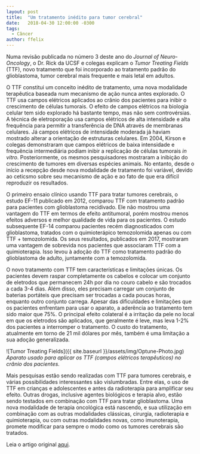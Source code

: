 ```yaml
---
layout: post
title:  "Um tratamento inédito para tumor cerebral"
date:   2018-04-30 12:00:00 -0300
tags:
  - Câncer
author: ffelix
---
```


Numa revisão publicada no número 3 deste ano do _Journal of Neuro-Oncology_, o Dr. Rick da UCSF e colegas explicam o _Tumor Treating Fields_ (TTF), novo tratamento que foi incorporado ao tratamento padrão do glioblastoma, tumor cerebral mais frequente e mais letal em adultos.
<!--more-->
O TTF constitui um conceito inédito de tratamento, uma nova modalidade terapêutica baseada num mecanismo de ação nunca antes explorado. O TTF usa campos elétricos aplicados ao crânio dos pacientes para inibir o crescimento de células tumorais. O efeito de campos elétricos na biologia celular tem sido explorado há bastante tempo, mas não sem controvérsias. A técnica de eletroporação usa campos elétricos de alta intensidade e alta frequência para permitir a transferência de DNA através de membranas celulares. Já campos elétricos de intensidade moderada já haviam mostrado alterar a orientação de estruturas celulares. Em 2004, Kirson e colegas demonstraram que campos elétricos de baixa intensidade e frequência intermediária podiam inibir a replicação de células tumorais _in vitro_. Posteriormente, os mesmos pesquisadores mostraram a inibição do crescimento de tumores em diversas espécies animais. No entanto, desde o início a recepção desde nova modalidade de tratamento foi variável, devido ao ceticsmo sobre seu mecanismo de ação e ao fato de que era difícil reproduzir os resultados.

O primeiro ensaio clínico usando TTF para tratar tumores cerebrais, o estudo EF-11 publicado em 2012, comparou TTF com tratamento padrão para pacientes com glioblastoma recidivado. Ele não mostrou uma vantagem do TTF em termos de efeito antitumoral, porém mostrou menos efeitos adversos e melhor qualidade de vida para os pacientes. O estudo subsequente EF-14 comparou pacientes recém diagnosticados com glioblastoma, tratados com o quimioterápico temozolomida apenas ou com TTF + temozolomida. Os seus resultados, publicados em 2017, mostraram uma vantagem de sobrevida nos pacientes que associaram TTF com a quimioterapia. Isso levou à adoção do TTF como tratamento padrão do glioblastoma de adulto, juntamente com a temozolomida.

O novo tratamento com TTF tem características e limitações únicas. Os pacientes devem raspar completamente os cabelos e colocar um conjunto de eletrodos que permanecem 24h por dia no couro cabelo e são trocados a cada 3-4 dias. Além disso, eles precisam carregar um conjunto de baterias portáteis que precisam ser trocadas a cada poucas horas, enquanto outro conjunto carrega. Apesar das dificuldades e limitações que os pacientes enfrentam para usar o aparato, a aderência ao tratamento tem sido maior que 75%. O principal efeito colateral é a irritação da pele no local em que os eletrodos são aplicados, que geralmente é leve, mas leva 1-2% dos pacientes a interromper o tratamento. O custo do tratamento, atualmente em torno de 21 mil dólares por mês, também é uma limitação a sua adoção generalizada.

![Tumor Treating Fields]({{ site.baseurl }}/assets/img/Optune-Photo.jpg)
*Aparato usado para aplicar os TTF (campos elétricos terapêuticos) no crânio dos pacientes.*

Mais pesquisas estão sendo realizadas com TTF para tumores cerebrais, e várias possibilidades interessantes são vislumbradas. Entre elas, o uso de TTF em crianças e adolescentes e antes da radioterapia para amplificar seu efeito. Outras drogas, inclusive agentes biológicos e terapia alvo, estão sendo testados em combinação com TTF para tratar glioblastoma. Uma nova modalidade de terapia oncológica está nascendo, e sua utilização em combinação com as outras modalidades clássicas, cirurgia, radioterapia e quimioterapia, ou com outras modalidades novas, como imunoterapia, promete modificar para sempre o modo como os tumores cerebrais são tratados.

Leia o artigo original [aqui](https://link.springer.com/article/10.1007/s11060-018-2768-x?wt_mc=alerts.TOCjournals&utm_source=toc&utm_medium=email&utm_content=11060&utm_campaign=).


